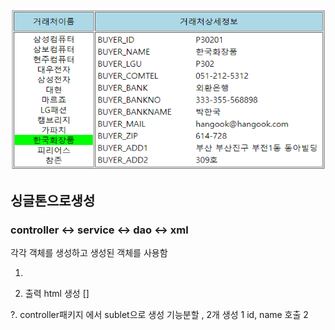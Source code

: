 ![예제](/jQuery/mvc/img/b.png)

## 싱글톤으로생성
### controller <-> service <-> dao <-> xml
각각 객체를 생성하고 생성된 객체를 사용함

1. 

2. 출력 html 생성 []




?. controller패키지 에서 sublet으로 생성
기능분할 , 2개 생성
1 id, name 호출
2 